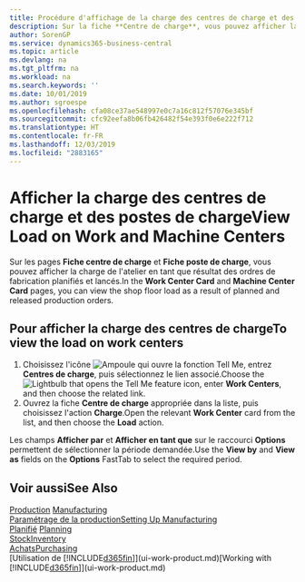```yaml
---
title: Procédure d'affichage de la charge des centres de charge et des postes de charge | Microsoft Docs
description: Sur la fiche **Centre de charge**, vous pouvez afficher la charge des centres de charge en tant que résultat des ordres de fabrication lancés.
author: SorenGP
ms.service: dynamics365-business-central
ms.topic: article
ms.devlang: na
ms.tgt_pltfrm: na
ms.workload: na
ms.search.keywords: ''
ms.date: 10/01/2019
ms.author: sgroespe
ms.openlocfilehash: cfa08ce37ae548997e0c7a16c812f57076e345bf
ms.sourcegitcommit: cfc92eefa8b06fb426482f54e393f0e6e222f712
ms.translationtype: HT
ms.contentlocale: fr-FR
ms.lasthandoff: 12/03/2019
ms.locfileid: "2883165"
---
```

# <a name="view-load-on-work-and-machine-centers"></a><span data-ttu-id="3ab95-103">Afficher la charge des centres de charge et des postes de charge</span><span class="sxs-lookup"><span data-stu-id="3ab95-103">View Load on Work and Machine Centers</span></span>
<span data-ttu-id="3ab95-104">Sur les pages **Fiche centre de charge** et **Fiche poste de charge**, vous pouvez afficher la charge de l'atelier en tant que résultat des ordres de fabrication planifiés et lancés.</span><span class="sxs-lookup"><span data-stu-id="3ab95-104">In the **Work Center Card** and **Machine Center Card** pages, you can view the shop floor load as a result of planned and released production orders.</span></span>    

## <a name="to-view-the-load-on-work-centers"></a><span data-ttu-id="3ab95-105">Pour afficher la charge des centres de charge</span><span class="sxs-lookup"><span data-stu-id="3ab95-105">To view the load on work centers</span></span>  
1.  <span data-ttu-id="3ab95-106">Choisissez l'icône ![Ampoule qui ouvre la fonction Tell Me](media/ui-search/search_small.png "Dites-moi ce que vous voulez faire"), entrez **Centres de charge**, puis sélectionnez le lien associé.</span><span class="sxs-lookup"><span data-stu-id="3ab95-106">Choose the ![Lightbulb that opens the Tell Me feature](media/ui-search/search_small.png "Tell me what you want to do") icon, enter **Work Centers**, and then choose the related link.</span></span>  
2.  <span data-ttu-id="3ab95-107">Ouvrez la fiche **Centre de charge** appropriée dans la liste, puis choisissez l'action **Charge**.</span><span class="sxs-lookup"><span data-stu-id="3ab95-107">Open the relevant **Work Center** card from the list, and then choose the **Load** action.</span></span>  

<span data-ttu-id="3ab95-108">Les champs **Afficher par** et **Afficher en tant que** sur le raccourci **Options** permettent de sélectionner la période demandée.</span><span class="sxs-lookup"><span data-stu-id="3ab95-108">Use the **View by** and **View as** fields on the **Options** FastTab to select the required period.</span></span>  

## <a name="see-also"></a><span data-ttu-id="3ab95-109">Voir aussi</span><span class="sxs-lookup"><span data-stu-id="3ab95-109">See Also</span></span>  
<span data-ttu-id="3ab95-110">[Production](production-manage-manufacturing.md)  </span><span class="sxs-lookup"><span data-stu-id="3ab95-110">[Manufacturing](production-manage-manufacturing.md)  </span></span>  
[<span data-ttu-id="3ab95-111">Paramétrage de la production</span><span class="sxs-lookup"><span data-stu-id="3ab95-111">Setting Up Manufacturing</span></span>](production-configure-production-processes.md)  
<span data-ttu-id="3ab95-112">[Planifié](production-planning.md)    </span><span class="sxs-lookup"><span data-stu-id="3ab95-112">[Planning](production-planning.md)    </span></span>  
[<span data-ttu-id="3ab95-113">Stock</span><span class="sxs-lookup"><span data-stu-id="3ab95-113">Inventory</span></span>](inventory-manage-inventory.md)  
[<span data-ttu-id="3ab95-114">Achats</span><span class="sxs-lookup"><span data-stu-id="3ab95-114">Purchasing</span></span>](purchasing-manage-purchasing.md)  
<span data-ttu-id="3ab95-115">[Utilisation de [!INCLUDE[d365fin](includes/d365fin_md.md)]](ui-work-product.md)</span><span class="sxs-lookup"><span data-stu-id="3ab95-115">[Working with [!INCLUDE[d365fin](includes/d365fin_md.md)]](ui-work-product.md)</span></span>

